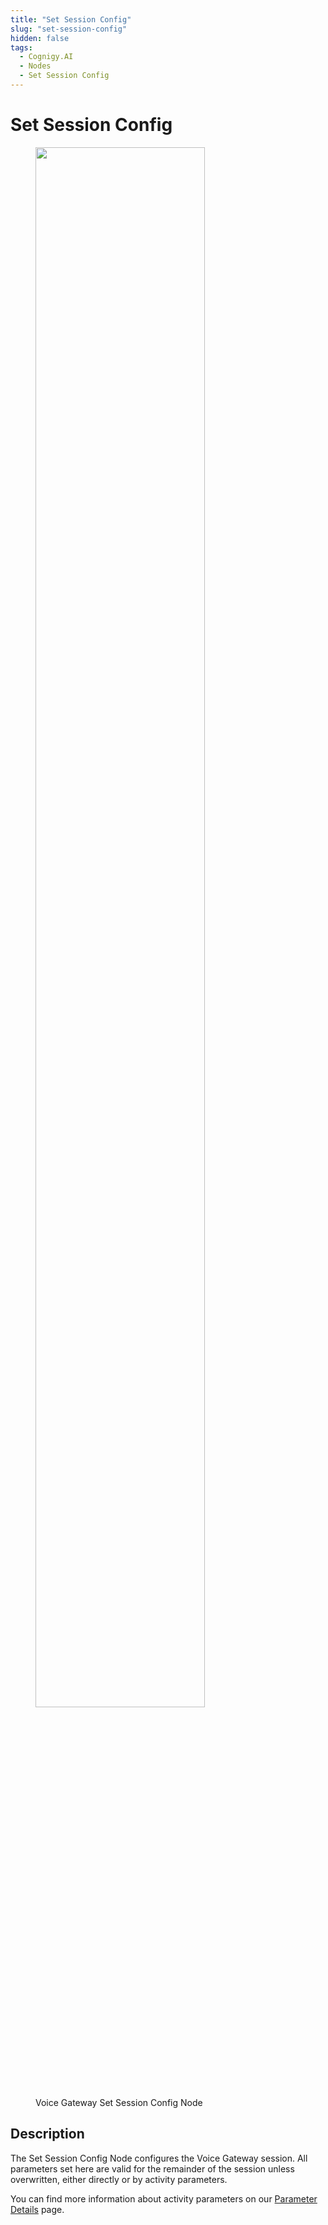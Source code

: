 ```yaml
---
title: "Set Session Config"
slug: "set-session-config"
hidden: false
tags:
  - Cognigy.AI
  - Nodes
  - Set Session Config
---
```


# Set Session Config

<figure>
  <img class="image-center" src="../../../../../../_assets/ai/build/node-reference/vg/set-session-config.png" width="80%" />
  <figcaption>Voice Gateway Set Session Config Node</figcaption>
</figure>

## Description

The Set Session Config Node configures the Voice Gateway session. All parameters set here are valid for the remainder of the session unless overwritten, either directly or by activity parameters.

You can find more information about activity parameters on our [Parameter Details](parameter-details.md) page.